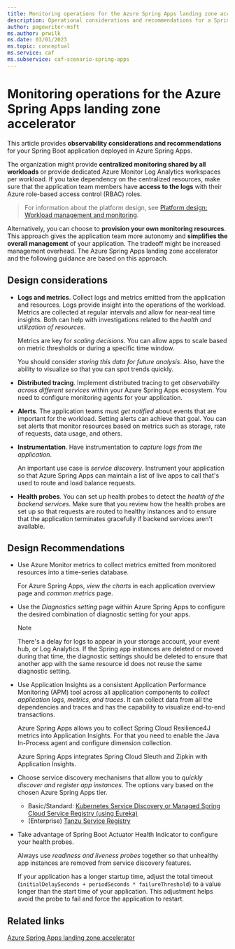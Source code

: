 ```yaml
---
title: Monitoring operations for the Azure Spring Apps landing zone accelerator
description: Operational considerations and recommendations for a Spring Boot workload.
author: pagewriter-msft
ms.author: prwilk
ms.date: 03/01/2023
ms.topic: conceptual
ms.service: caf
ms.subservice: caf-scenario-spring-apps
---
```


# Monitoring operations for the Azure Spring Apps landing zone accelerator


This article provides **observability considerations and recommendations** for your Spring Boot application deployed in Azure Spring Apps. 

The organization might provide **centralized monitoring shared by all workloads** or provide dedicated Azure Monitor Log Analytics workspaces per workload. If you take dependency on the centralized resources, make sure that the application team members have **access to the logs** with their Azure role-based access control (RBAC) roles.

> For information about the platform design, see [Platform design: Workload management and monitoring](/azure/cloud-adoption-framework/ready/landing-zone/design-area/management-workloads).

Alternatively, you can choose to **provision your own monitoring resources**. This approach gives the application team more autonomy and **simplifies the overall management** of your application. The tradeoff might be increased management overhead. The Azure Spring Apps landing zone accelerator and the following guidance are based on this approach. 

## Design considerations

- **Logs and metrics**. Collect logs and metrics emitted from the application and resources. Logs provide insight into the operations of the workload. Metrics are collected at regular intervals and allow for near-real time insights. Both can help with investigations related to the *health and utilization of resources*. 

    Metrics are key for _scaling decisions_. You can allow apps to scale based on metric thresholds or during a specific time window. 

    You should consider *storing this data for future analysis*. Also, have the ability to visualize so that you can spot trends quickly.

- **Distributed tracing**. Implement distributed tracing to get _observability across different services_ within your Azure Spring Apps ecosystem. You need to configure monitoring agents for your application. 

- **Alerts**. The application teams must _get notified_ about events that are important for the workload. Setting alerts can achieve that goal. You can set alerts that monitor resources based on metrics such as storage, rate of requests, data usage, and others.

- **Instrumentation**. Have instrumentation to _capture logs from the application_.  

    An important use case is _service discovery_. Instrument your application so that Azure Spring Apps can maintain a list of live apps to call that's used to route and load balance requests.

- **Health probes**. You can set up health probes to detect the _health of the backend services_. Make sure that you review how the health probes are set up so that requests are routed to healthy instances and to ensure that the application terminates gracefully if backend services aren't available.


## Design Recommendations

- Use Azure Monitor metrics to collect metrics emitted from monitored resources into a time-series database. 
    
    For Azure Spring Apps, _view the charts_ in each application overview page and _common metrics_ page.

-  Use the _Diagnostics setting_ page within Azure Spring Apps to configure the desired combination of diagnostic setting for your apps.

    > [!NOTE] 
    > There's a delay for logs to appear in your storage account, your event hub, or Log Analytics. If the Spring app instances are deleted or moved during that time, the diagnostic settings should be deleted to ensure that another app with the same resource id does not reuse the same diagnostic setting.

- Use Application Insights as a consistent Application Performance Monitoring (APM) tool across all application components to _collect application logs, metrics, and traces_. It can collect data from all the dependencies and traces and has the capability to visualize end-to-end transactions. 

    Azure Spring Apps allows you to collect Spring Cloud Resilience4J metrics into Application Insights. For that you need to enable the Java In-Process agent and configure dimension collection. 

    Azure Spring Apps integrates Spring Cloud Sleuth and Zipkin with Application Insights.

- Choose service discovery mechanisms that allow you to _quickly discover and register app instances_. The options vary based on the chosen Azure Spring Apps tier. 

    - Basic/Standard: [Kubernetes Service Discovery or  Managed Spring Cloud Service Registry (using Eureka)](/azure/spring-apps/how-to-service-registration?pivots=programming-language-java)
    - (Enterprise) [Tanzu Service Registry](/azure/spring-apps/how-to-enterprise-service-registry) 

- Take advantage of Spring Boot Actuator Health Indicator to configure your health probes.

    Always use _readiness and liveness probes_ together so that unhealthy app instances are removed from service discovery features. 

    If your application has a longer startup time, adjust the total timeout (`initialDelaySeconds + periodSeconds * failureThreshold`) to a value longer than the start time of your application. This adjustment helps avoid the probe to fail and force the application to restart.


## Related links

[Azure Spring Apps landing zone accelerator](./landing-zone-accelerator.md)
